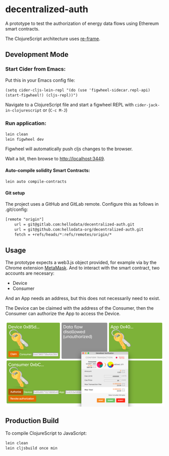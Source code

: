 # decentralized-auth

A prototype to test the authorization of energy data flows using Ethereum smart contracts.

The ClojureScript architecture uses [re-frame](https://github.com/Day8/re-frame).

## Development Mode

### Start Cider from Emacs:

Put this in your Emacs config file:

```
(setq cider-cljs-lein-repl "(do (use 'figwheel-sidecar.repl-api) (start-figwheel!) (cljs-repl))")
```

Navigate to a ClojureScript file and start a figwheel REPL with `cider-jack-in-clojurescript` or (`C-c M-J`)

### Run application:

```
lein clean
lein figwheel dev
```

Figwheel will automatically push cljs changes to the browser.

Wait a bit, then browse to [http://localhost:3449](http://localhost:3449).

#### Auto-compile solidity Smart Contracts:

```
lein auto compile-contracts
```

#### Git setup
The project uses a GitHub and GitLab remote. Configure this as follows in .git/config:

```
[remote "origin"]
    url = git@gitlab.com:hellodata/decentralized-auth.git
	url = git@github.com:hellodata-org/decentralized-auth.git
	fetch = +refs/heads/*:refs/remotes/origin/*
```

## Usage

The prototype expects a web3.js object provided, for example via by the Chrome extension [MetaMask](https://metamask.io/). And to interact with the smart contract, two accounts are necesary:

- Device
- Consumer

And an App needs an address, but this does not necessarily need to exist.

The Device can be claimed with the address of the Consumer, then the Consumer can authorize the App to access the Device.

![frontend](resources/images/frontend.png)

## Production Build

To compile ClojureScript to JavaScript:

```
lein clean
lein cljsbuild once min
```
